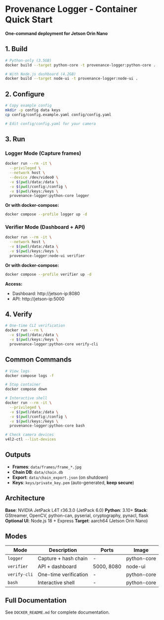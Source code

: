 # Provenance Logger - Container Quick Start

**One-command deployment for Jetson Orin Nano**

## 1. Build

```bash
# Python-only (3.5GB)
docker build --target python-core -t provenance-logger:python-core .

# With Node.js dashboard (4.2GB)
docker build --target node-ui -t provenance-logger:node-ui .
```

## 2. Configure

```bash
# Copy example config
mkdir -p config data keys
cp config/config.example.yaml config/config.yaml

# Edit config/config.yaml for your camera
```

## 3. Run

### Logger Mode (Capture frames)

```bash
docker run --rm -it \
  --privileged \
  --network host \
  --device /dev/video0 \
  -v $(pwd)/data:/data \
  -v $(pwd)/config:/config \
  -v $(pwd)/keys:/keys \
  provenance-logger:python-core logger
```

**Or with docker-compose:**

```bash
docker compose --profile logger up -d
```

### Verifier Mode (Dashboard + API)

```bash
docker run --rm -it \
  --network host \
  -v $(pwd)/data:/data \
  -v $(pwd)/keys:/keys \
  provenance-logger:node-ui verifier
```

**Or with docker-compose:**

```bash
docker compose --profile verifier up -d
```

**Access:**
- Dashboard: http://jetson-ip:8080
- API: http://jetson-ip:5000

## 4. Verify

```bash
# One-time CLI verification
docker run --rm \
  -v $(pwd)/data:/data \
  -v $(pwd)/keys:/keys \
  provenance-logger:python-core verify-cli
```

## Common Commands

```bash
# View logs
docker compose logs -f

# Stop container
docker compose down

# Interactive shell
docker run --rm -it \
  --privileged \
  -v $(pwd)/data:/data \
  -v $(pwd)/config:/config \
  -v $(pwd)/keys:/keys \
  provenance-logger:python-core bash

# Check camera devices
v4l2-ctl --list-devices
```

## Outputs

- **Frames**: `data/frames/frame_*.jpg`
- **Chain DB**: `data/chain.db`
- **Export**: `data/chain_export.json` (on shutdown)
- **Keys**: `keys/private_key.pem` (auto-generated, **keep secure**)

## Architecture

**Base**: NVIDIA JetPack L4T r36.3.0 (JetPack 6.0)
**Python**: 3.10+
**Stack**: GStreamer, OpenCV, python-can, pyserial, cryptography, pynacl, flask
**Optional UI**: Node.js 18 + Express
**Target**: aarch64 (Jetson Orin Nano)

## Modes

| Mode | Description | Ports | Image |
|------|-------------|-------|-------|
| `logger` | Capture + hash chain | - | python-core |
| `verifier` | API + dashboard | 5000, 8080 | node-ui |
| `verify-cli` | One-time verification | - | python-core |
| `bash` | Interactive shell | - | python-core |

## Full Documentation

See `DOCKER_README.md` for complete documentation.
